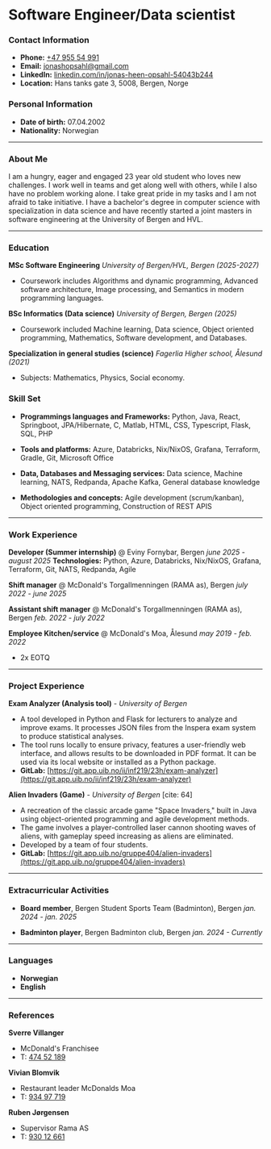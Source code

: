 # Software Engineer/Data scientist

### Contact Information

- **Phone:** [+47 955 54 991](tel:+4795554991)
- **Email:** [jonashopsahl@gmail.com](mailto:jonashopsahl@gmail.com)
- **LinkedIn:** [linkedin.com/in/jonas-heen-opsahl-54043b244](https://www.linkedin.com/in/jonas-heen-opsahl-54043b244/)
- **Location:** Hans tanks gate 3, 5008, Bergen, Norge

### Personal Information
- **Date of birth:** 07.04.2002
- **Nationality:** Norwegian

---

### About Me

I am a hungry, eager and engaged 23 year old student who loves new challenges. I work well in teams and get along well with others, while I also have no problem working alone. I take great pride in my tasks and I am not afraid to take initiative. I have a bachelor's degree in computer science with specialization in data science and have recently started a joint masters in software engineering at the University of Bergen and HVL.

---

### Education

**MSc Software Engineering**
*University of Bergen/HVL, Bergen (2025-2027)*
- Coursework includes Algorithms and dynamic programming, Advanced software architecture, Image processing, and Semantics in modern programming languages.

**BSc Informatics (Data science)**
*University of Bergen, Bergen (2025)* 
- Coursework included Machine learning, Data science, Object oriented programming, Mathematics, Software development, and Databases.

**Specialization in general studies (science)**
*Fagerlia Higher school, Ålesund (2021)* 
- Subjects: Mathematics, Physics, Social economy.

### Skill Set

- **Programmings languages and Frameworks:**
  Python, Java, React, Springboot, JPA/Hibernate, C, Matlab, HTML, CSS, Typescript, Flask, SQL, PHP

- **Tools and platforms:**
  Azure, Databricks, Nix/NixOS, Grafana, Terraform, Gradle, Git, Microsoft Office 

- **Data, Databases and Messaging services:**
  Data science, Machine learning, NATS, Redpanda, Apache Kafka, General database knowledge

- **Methodologies and concepts:**
  Agile development (scrum/kanban), Object oriented programming, Construction of REST APIS

---

### Work Experience

**Developer (Summer internship)** @ Eviny Fornybar, Bergen
*june 2025 - august 2025*
**Technologies:** Python, Azure, Databricks, Nix/NixOS, Grafana, Terraform, Git, NATS, Redpanda, Agile

**Shift manager** @ McDonald's Torgallmenningen (RAMA as), Bergen
*july 2022 - june 2025*

**Assistant shift manager** @ McDonald's Torgallmenningen (RAMA as), Bergen
*feb. 2022 - july 2022*

**Employee Kitchen/service** @ McDonald's Moa, Ålesund
*may 2019 - feb. 2022*
- 2x EOTQ 

---

### Project Experience

**Exam Analyzer (Analysis tool)** - *University of Bergen* 
- A tool developed in Python and Flask for lecturers to analyze and improve exams. It processes JSON files from the Inspera exam system to produce statistical analyses.
- The tool runs locally to ensure privacy, features a user-friendly web interface, and allows results to be downloaded in PDF format. It can be used via its local website or installed as a Python package.
- **GitLab:** [https://git.app.uib.no/ii/inf219/23h/exam-analyzer](https://git.app.uib.no/ii/inf219/23h/exam-analyzer)

**Alien Invaders (Game)** - *University of Bergen* [cite: 64]
- A recreation of the classic arcade game "Space Invaders," built in Java using object-oriented programming and agile development methods.
- The game involves a player-controlled laser cannon shooting waves of aliens, with gameplay speed increasing as aliens are eliminated.
- Developed by a team of four students.
- **GitLab:** [https://git.app.uib.no/gruppe404/alien-invaders](https://git.app.uib.no/gruppe404/alien-invaders)

---

### Extracurricular Activities

- **Board member**, Bergen Student Sports Team (Badminton), Bergen
  *jan. 2024 - jan. 2025*

- **Badminton player**, Bergen Badminton club, Bergen
  *jan. 2024 - Currently*

---

### Languages

- **Norwegian** 
- **English**

---

### References

**Sverre Villanger**
- McDonald's Franchisee 
- T: [474 52 189](tel:+4747452189) 

**Vivian Blomvik**
- Restaurant leader McDonalds Moa
- T: [934 97 719](tel:+4793497719) 

**Ruben Jørgensen**
- Supervisor Rama AS
- T: [930 12 661](tel:+4793012661)
